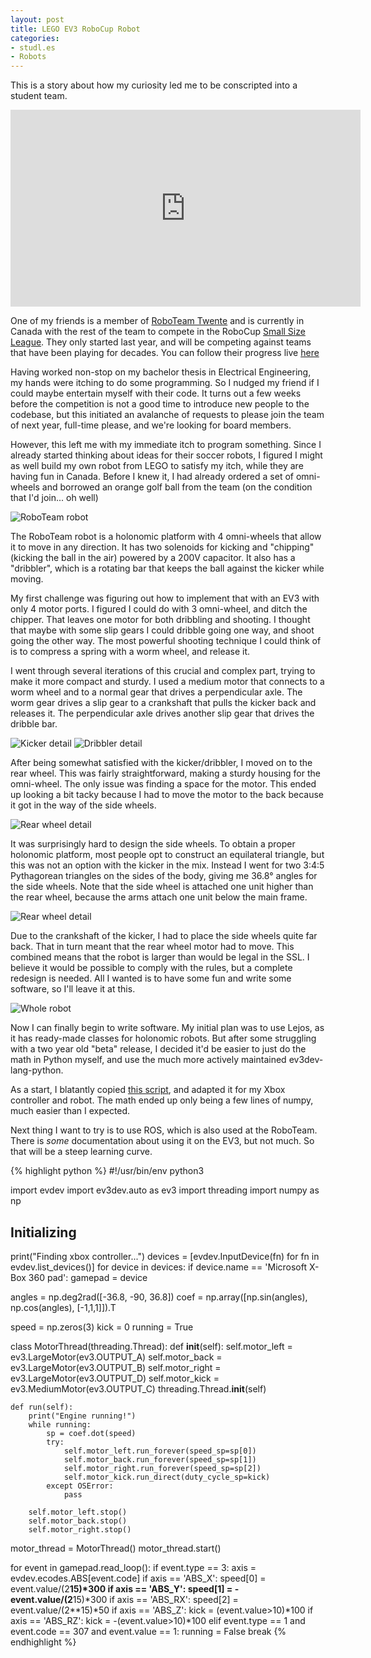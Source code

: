 ```yaml
---
layout: post
title: LEGO EV3 RoboCup Robot
categories:
- studl.es
- Robots
---
```


This is a story about how my curiosity led me to be conscripted into a student team.

<iframe width="560" height="315" src="https://www.youtube-nocookie.com/embed/A-2iLsdhLFc?rel=0" frameborder="0" allow="autoplay; encrypted-media" allowfullscreen> </iframe>

One of my friends is a member of [RoboTeam Twente](http://roboteamtwente.nl/) and is currently in Canada with the rest of the team to compete in the RoboCup [Small Size League](http://wiki.robocup.org/Small_Size_League). They only started last year, and will be competing against teams that have been playing for decades. You can follow their progress live [here](https://www.facebook.com/roboteamtwente/)

Having worked non-stop on my bachelor thesis in Electrical Engineering, my hands were itching to do some programming. So I nudged my friend if I could maybe entertain myself with their code. It turns out a few weeks before the competition is not a good time to introduce new people to the codebase, but this initiated an avalanche of requests to please join the team of next year, full-time please, and we're looking for board members.

However, this left me with my immediate itch to program something. Since I already started thinking about ideas for their soccer robots, I figured I might as well build my own robot from LEGO to satisfy my itch, while they are having fun in Canada. Before I knew it, I had already ordered a set of omni-wheels and borrowed an orange golf ball from the team (on the condition that I'd join... oh well)

![RoboTeam robot](/images/robocup/roboteam.png)

The RoboTeam robot is a holonomic platform with 4 omni-wheels that allow it to move in any direction. It has two solenoids for kicking and "chipping" (kicking the ball in the air) powered by a 200V capacitor. It also has a "dribbler", which is a rotating bar that keeps the ball against the kicker while moving.

My first challenge was figuring out how to implement that with an EV3 with only 4 motor ports. I figured I could do with 3 omni-wheel, and ditch the chipper. That leaves one motor for both dribbling and shooting. I thought that maybe with some slip gears I could dribble going one way, and shoot going the other way. The most powerful shooting technique I could think of is to compress a spring with a worm wheel, and release it.

I went through several iterations of this crucial and complex part, trying to make it more compact and sturdy. I used a medium motor that connects to a worm wheel and to a normal gear that drives a perpendicular axle. The worm gear drives a slip gear to a crankshaft that pulls the kicker back and releases it. The perpendicular axle drives another slip gear that drives the dribble bar.

![Kicker detail](/images/robocup/kicker.jpg)
![Dribbler detail](/images/robocup/dribbler.jpg)

After being somewhat satisfied with the kicker/dribbler, I moved on to the rear wheel. This was fairly straightforward, making a sturdy housing for the omni-wheel. The only issue was finding a space for the motor. This ended up looking a bit tacky because I had to move the motor to the back because it got in the way of the side wheels.

![Rear wheel detail](/images/robocup/rearwheel.jpg)

It was surprisingly hard to design the side wheels. To obtain a proper holonomic platform, most people opt to construct an equilateral triangle, but this was not an option with the kicker in the mix. Instead I went for two 3:4:5 Pythagorean triangles on the sides of the body, giving me 36.8&deg; angles for the side wheels. Note that the side wheel is attached one unit higher than the rear wheel, because the arms attach one unit below the main frame.

![Rear wheel detail](/images/robocup/sidewheel.jpg)

Due to the crankshaft of the kicker, I had to place the side wheels quite far back. That in turn meant that the rear wheel motor had to move. This combined means that the robot is larger than would be legal in the SSL. I believe it would be possible to comply with the rules, but a complete redesign is needed. All I wanted is to have some fun and write some software, so I'll leave it at this.

![Whole robot](/images/robocup/legoteamtwente.jpg)

Now I can finally begin to write software. My initial plan was to use Lejos, as it has ready-made classes for holonomic robots. But after some struggling with a two year old "beta" release, I decided it'd be easier to just do the math in Python myself, and use the much more actively maintained ev3dev-lang-python.

As a start, I blatantly copied [this script](http://www.ev3dev.org/docs/tutorials/using-ps3-sixaxis/), and adapted it for my Xbox controller and robot. The math ended up only being a few lines of numpy, much easier than I expected.

Next thing I want to try is to use ROS, which is also used at the RoboTeam. There is *some* documentation about using it on the EV3, but not much. So that will be a steep learning curve.

{% highlight python %}
#!/usr/bin/env python3

import evdev
import ev3dev.auto as ev3
import threading
import numpy as np

## Initializing ##
print("Finding xbox controller...")
devices = [evdev.InputDevice(fn) for fn in evdev.list_devices()]
for device in devices:
    if device.name == 'Microsoft X-Box 360 pad':
        gamepad = device

angles = np.deg2rad([-36.8, -90, 36.8])
coef = np.array([np.sin(angles), np.cos(angles), [-1,1,1]]).T

speed = np.zeros(3)
kick = 0
running = True

class MotorThread(threading.Thread):
    def __init__(self):
        self.motor_left = ev3.LargeMotor(ev3.OUTPUT_A)
        self.motor_back = ev3.LargeMotor(ev3.OUTPUT_B)
        self.motor_right = ev3.LargeMotor(ev3.OUTPUT_D)
        self.motor_kick = ev3.MediumMotor(ev3.OUTPUT_C)
        threading.Thread.__init__(self)

    def run(self):
        print("Engine running!")
        while running:
            sp = coef.dot(speed)
            try:
                self.motor_left.run_forever(speed_sp=sp[0])
                self.motor_back.run_forever(speed_sp=sp[1])
                self.motor_right.run_forever(speed_sp=sp[2])
                self.motor_kick.run_direct(duty_cycle_sp=kick)
            except OSError:
                pass

        self.motor_left.stop()
        self.motor_back.stop()
        self.motor_right.stop()

motor_thread = MotorThread()
motor_thread.start()

for event in gamepad.read_loop():
    if event.type == 3:
        axis = evdev.ecodes.ABS[event.code]
        if axis == 'ABS_X':
            speed[0] = event.value/(2**15)*300
        if axis == 'ABS_Y':
            speed[1] = -event.value/(2**15)*300
        if axis == 'ABS_RX':
            speed[2] = event.value/(2**15)*50
        if axis == 'ABS_Z':
            kick = (event.value>10)*100
        if axis == 'ABS_RZ':
            kick = -(event.value>10)*100
    elif event.type == 1 and event.code == 307 and event.value == 1:
        running = False
        break
{% endhighlight %}

